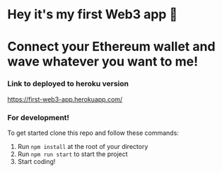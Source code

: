 # Hey it's my first Web3 app 👋 
# Connect your Ethereum wallet and wave whatever you want to me!

### **Link to deployed to heroku version**
https://first-web3-app.herokuapp.com/

### **For development!**
To get started clone this repo and follow these commands:

1. Run `npm install` at the root of your directory
2. Run `npm run start` to start the project
3. Start coding!
